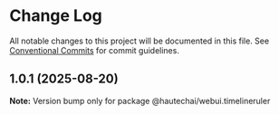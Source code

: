 # Change Log

All notable changes to this project will be documented in this file.
See [Conventional Commits](https://conventionalcommits.org) for commit guidelines.

## 1.0.1 (2025-08-20)

**Note:** Version bump only for package @hautechai/webui.timelineruler
